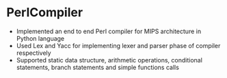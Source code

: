 # PerlCompiler
* Implemented an end to end Perl compiler for MIPS architecture in Python language
* Used Lex and Yacc for implementing lexer and parser phase of compiler respectively
* Supported static data structure, arithmetic operations, conditional statements, branch statements and simple functions calls
